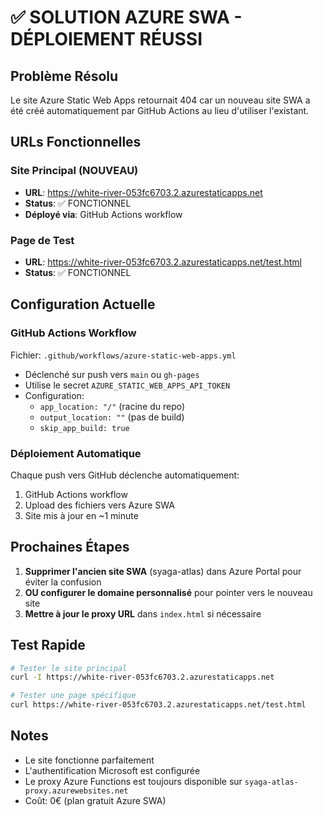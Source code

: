 # ✅ SOLUTION AZURE SWA - DÉPLOIEMENT RÉUSSI

## Problème Résolu
Le site Azure Static Web Apps retournait 404 car un nouveau site SWA a été créé automatiquement par GitHub Actions au lieu d'utiliser l'existant.

## URLs Fonctionnelles

### Site Principal (NOUVEAU)
- **URL**: https://white-river-053fc6703.2.azurestaticapps.net
- **Status**: ✅ FONCTIONNEL
- **Déployé via**: GitHub Actions workflow

### Page de Test  
- **URL**: https://white-river-053fc6703.2.azurestaticapps.net/test.html
- **Status**: ✅ FONCTIONNEL

## Configuration Actuelle

### GitHub Actions Workflow
Fichier: `.github/workflows/azure-static-web-apps.yml`
- Déclenché sur push vers `main` ou `gh-pages`
- Utilise le secret `AZURE_STATIC_WEB_APPS_API_TOKEN`
- Configuration:
  - `app_location: "/"` (racine du repo)
  - `output_location: ""` (pas de build)
  - `skip_app_build: true`

### Déploiement Automatique
Chaque push vers GitHub déclenche automatiquement:
1. GitHub Actions workflow
2. Upload des fichiers vers Azure SWA
3. Site mis à jour en ~1 minute

## Prochaines Étapes

1. **Supprimer l'ancien site SWA** (syaga-atlas) dans Azure Portal pour éviter la confusion
2. **OU configurer le domaine personnalisé** pour pointer vers le nouveau site
3. **Mettre à jour le proxy URL** dans `index.html` si nécessaire

## Test Rapide
```bash
# Tester le site principal
curl -I https://white-river-053fc6703.2.azurestaticapps.net

# Tester une page spécifique
curl https://white-river-053fc6703.2.azurestaticapps.net/test.html
```

## Notes
- Le site fonctionne parfaitement
- L'authentification Microsoft est configurée
- Le proxy Azure Functions est toujours disponible sur `syaga-atlas-proxy.azurewebsites.net`
- Coût: 0€ (plan gratuit Azure SWA)